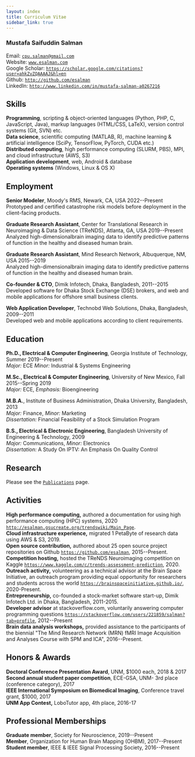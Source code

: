 ```yaml
---
layout: index
title: Curriculum Vitae
sidebar_link: true
---
```


### Mustafa Saifuddin Salman
Email: [`cpu.salman@gmail.com`](mailto:cpu.salman@gmail.com)  
Website: [`www.esalman.com`](http://www.esalman.com/)  
Google Scholar:
[`https://scholar.google.com/citations?user=ahkZvZQAAAAJ&hl=en`](https://scholar.google.com/citations?user=ahkZvZQAAAAJ&hl=en)  
Github: [`http://github.com/esalman`](http://github.com/esalman)  
LinkedIn:
[`http://www.linkedin.com/in/mustafa-salman-a0267216`](http://www.linkedin.com/in/mustafa-salman-a0267216)  

## Skills

**Programming**, scripting & object-oriented languages (Python, PHP, C, JavaScript, Java), markup languages (HTML/CSS, LaTeX), version control systems (Git, SVN) etc.  
**Data science**, scientific computing (MATLAB, R), machine learning & artificial intelligence (SciPy, TensorFlow, PyTorch, CUDA etc.)  
**Distributed computing**, high performance computing (SLURM, PBS), MPI, and cloud infrastructure (AWS, S3)  
**Application development**, web, Android & database   
**Operating systems** (Windows, Linux & OS X)  

## Employment

**Senior Modeler**, Moody's RMS, Newark, CA, USA 2022--Present  
Prototyped and certified catastrophe risk models before deployment in the client-facing products.

**Graduate Research Assistant**, Center for Translational Research in Neuroimaging & Data Science (TReNDS), Atlanta, GA, USA 2019--Present  
Analyzed high-dimensionalbrain imaging data to identify predictive patterns of function in the healthy and diseased human brain.  

**Graduate Research Assistant**, Mind Research Network, Albuquerque, NM, USA 2015--2019  
Analyzed high-dimensionalbrain imaging data to identify predictive patterns of function in the healthy and diseased human brain.  

**Co-founder & CTO**, Dimik Infotech, Dhaka, Bangladesh, 2011--2015  
Developed software for Dhaka Stock Exchange (DSE) brokers, and web and mobile applications for offshore small business clients.  

**Web Application Developer**, Technobd Web Solutions, Dhaka, Bangladesh, 2009--2011  
Developed web and mobile applications according to client requirements.

## Education

**Ph.D., Electrical & Computer Engineering**, Georgia Institute of Technology, Summer 2019--Present  
*Major:* ECE *Minor:* Industrial & Systems Engineering  

**M.Sc., Electrical & Computer Engineering**, University of New Mexico, Fall 2015--Spring 2019  
*Major:* ECE, *Emphasis:* Bioengineering  

**M.B.A.**, Institute of Business Administration, Dhaka University, Bangladesh, 2013  
*Major:* Finance, *Minor:* Marketing  
*Dissertation:* Financial Feasibility of a Stock Simulation Program  

**B.S., Electrical & Electronic Engineering**, Bangladesh University of Engineering & Technology, 2009  
*Major:* Communications, *Minor:* Electronics  
*Dissertation:* A Study On IPTV: An Emphasis On Quality Control

## Research

Please see the [`Publications`](./publications) page.

## Activities

**High performance computing,** authored a documentation for using high performance computing (HPC) systems, 2020 [`http://esalman.gsucreate.org/trendswiki/Main_Page`](http://esalman.gsucreate.org/trendswiki/Main_Page).  
**Cloud infrastructure experience,** migrated 1 PetaByte of research data using AWS & S3, 2019.  
**Open source contribution,** authored about 25 open source project repositories on Github [`https://github.com/esalman`](https://github.com/esalman), 2015--Present.  
**Competition hosting,** hosted the TReNDS Neuroimaging competition on Kaggle [`https://www.kaggle.com/c/trends-assessment-prediction`](https://www.kaggle.com/c/trends-assessment-prediction), 2020.  
**Outreach activity,** volunteering as a technical advisor at the Brain Space Initiative, an outreach program providing equal opportunity for researchers and students across the world [`https://brainspaceinitiative.github.io/`](https://brainspaceinitiative.github.io/), 2020-Present.  
**Entrepreneurship,** co-founded a stock-market software start-up, Dimik Infotech Ltd. in Dhaka, Bangladesh, 2011-2015.  
**Developer advisor** at stackoverflow.com, voluntarily answering computer programming questions [`https://stackoverflow.com/users/221859/salman?tab=profile`](https://stackoverflow.com/users/221859/salman?tab=profile), 2012--Present  
**Brain data analysis workshops,** provided assistance to the participants of the biennial   "The Mind Research Network (MRN) fMRI Image Acquisition and Analyses Course with SPM and ICA", 2016--Present.  

## Honors & Awards

**Doctoral Conference Presentation Award**, UNM, $1000 each, 2018 & 2017  
**Second annual student paper competition**, ECE-GSA, UNM- 3rd place (conference category), 2017  
**IEEE International Symposium on Biomedical Imaging**, Conference travel grant, $1000, 2017  
**UNM App Contest,** LoboTutor app, 4th place, 2016-17  

## Professional Memberships

**Graduate member**, Society for Neuroscience, 2019--Present  
**Member**, Organization for Human Brain Mapping (OHBM), 2017--Present  
**Student member**, IEEE & IEEE Signal Processing Society, 2016--Present  
